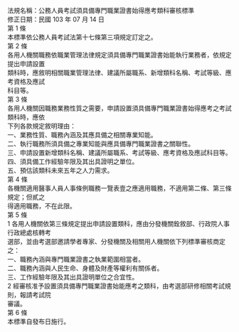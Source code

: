 法規名稱：公務人員考試須具備專門職業證書始得應考類科審核標準  
修正日期：民國 103 年 07 月 14 日  
第 1 條  
本標準依公務人員考試法第十七條第三項規定訂定之。  
第 2 條  
各用人機關職務依職業管理法律規定須具備專門職業證書始能執行業務者，依規定提出申請設置  
類科時，應敘明相關職業管理法律、建議所屬職系、新增類科名稱、考試等級、應考資格及應試  
科目等。  
第 3 條  
各用人機關因職務業務性質之需要，申請設置須具備專門職業證書始得應考之考試類科時，應依  
下列各款規定敘明理由：  
一、業務性質、職務內涵及其應具備之相關專業知能。  
二、執行職務所須具備之專業知能與應具備專門職業證書之關聯性。  
三、申請設置新增類科名稱、建議所屬職系、考試等級、應考資格及應試科目等。  
四、須具備工作經驗年限及其出具證明之單位。  
五、預估該類科未來五年之人力需求。  
第 4 條  
各機關適用醫事人員人事條例職務一覽表壹之應適用職務，不適用第二條、第三條規定；但貳之  
得適用職務，不在此限。  
第 5 條  
1 各用人機關依第三條規定提出申請設置類科，應由分發機關銓敘部、行政院人事行政總處核轉考  
選部，並由考選部邀請學者專家、分發機關及相關用人機關依下列標準審核商定之：  
一、職務內涵與專門職業證書之執業範圍相當者。  
二、職務內涵與人民生命、身體及財產等權利有關係者。  
三、工作經驗年限及其出具證明單位之合宜性。  
2 經審核准予設置須具備專門職業證書始能應考之類科，由考選部研修相關考試規則，報請考試院  
審議。  
第 6 條  
本標準自發布日施行。  


